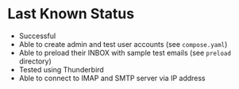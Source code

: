 # Last Known Status

- Successful
- Able to create admin and test user accounts (see `compose.yaml`)
- Able to preload their INBOX with sample test emails (see `preload` 
  directory)
- Tested using Thunderbird
- Able to connect to IMAP and SMTP server via IP address 